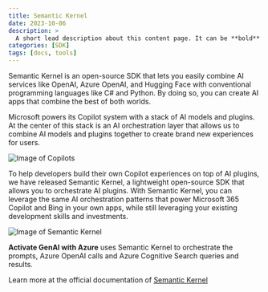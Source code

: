 ```yaml
---
title: Semantic Kernel
date: 2023-10-06
description: >
  A short lead description about this content page. It can be **bold** or _italic_ and can be split over multiple paragraphs.
categories: [SDK]
tags: [docs, tools]
---
```


Semantic Kernel is an open-source SDK that lets you easily combine AI services like OpenAI, Azure OpenAI, and Hugging Face with conventional programming languages like C# and Python. By doing so, you can create AI apps that combine the best of both worlds.

Microsoft powers its Copilot system with a stack of AI models and plugins. At the center of this stack is an AI orchestration layer that allows us to combine AI models and plugins together to create brand new experiences for users.

![Image of Copilots](https://learn.microsoft.com/en-us/semantic-kernel/media/copilot-stack.png)

To help developers build their own Copilot experiences on top of AI plugins, we have released Semantic Kernel, a lightweight open-source SDK that allows you to orchestrate AI plugins. With Semantic Kernel, you can leverage the same AI orchestration patterns that power Microsoft 365 Copilot and Bing in your own apps, while still leveraging your existing development skills and investments.

![Image of Semantic Kernel](https://learn.microsoft.com/en-us/semantic-kernel/media/mind-and-body-of-semantic-kernel.png)

**Activate GenAI with Azure** uses Semantic Kernel to orchestrate the prompts, Azure OpenAI calls and Azure Cognitive Search queries and results.

Learn more at the official documentation of [Semantic Kernel](https://learn.microsoft.com/en-us/semantic-kernel/overview/)